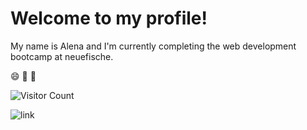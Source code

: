 # Welcome to my profile!

My name is Alena and I'm currently completing the web development bootcamp at neuefische.

:smile: :clap: :100:

![Visitor Count](https://profile-counter.glitch.me/{aaaleeenaaa}/count.svg)

![link](https://unsplash.com/de/fotos/vpOeXr5wmR4)
